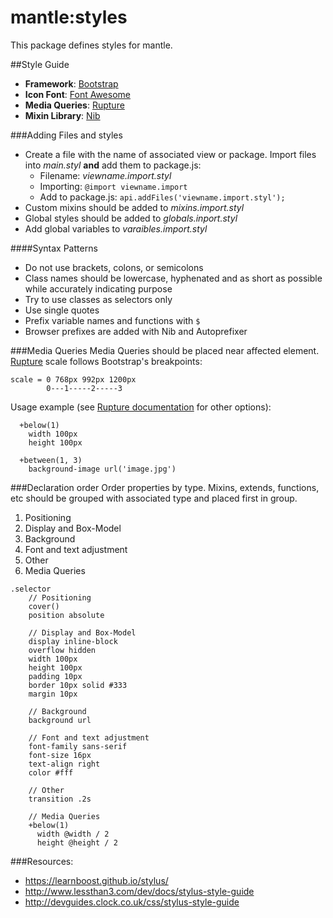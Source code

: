 # mantle:styles

This package defines styles for mantle.

##Style Guide
- **Framework**: [Bootstrap](http://getbootstrap.com/css/)
- **Icon Font**: [Font Awesome](http://fontawesome.io/)
- **Media Queries**: [Rupture](http://jenius.github.io/rupture/)
- **Mixin Library**: [Nib](http://tj.github.io/nib/)

###Adding Files and styles
- Create a file with the name of associated view or package.  Import files into *main.styl* **and** add them to package.js:
  - Filename: *viewname.import.styl*
  - Importing: `@import viewname.import`
  - Add to package.js: `api.addFiles('viewname.import.styl');`
- Custom mixins should be added to *mixins.import.styl*
- Global styles should be added to *globals.inport.styl*
- Add global variables to *varaibles.import.styl*

####Syntax Patterns
- Do not use brackets, colons, or semicolons
- Class names should be lowercase, hyphenated and as short as possible while accurately indicating purpose
- Try to use classes as selectors only
- Use single quotes
- Prefix variable names and functions with `$`
- Browser prefixes are added with Nib and Autoprefixer

###Media Queries
Media Queries should be placed near affected element. [Rupture](http://jenius.github.io/rupture/)
 scale follows Bootstrap's breakpoints:
```
scale = 0 768px 992px 1200px
        0---1-----2-----3
```
Usage example (see [Rupture documentation](http://jenius.github.io/rupture/) for other options):
```
  +below(1)
    width 100px
    height 100px

  +between(1, 3)
    background-image url('image.jpg')
```

###Declaration order
Order properties by type. Mixins, extends, functions, etc should be grouped with associated type and placed first in group.
  1. Positioning
  2. Display and Box-Model
  3. Background
  4. Font and text adjustment
  5. Other
  6. Media Queries

```
.selector
    // Positioning
    cover()
    position absolute

    // Display and Box-Model
    display inline-block
    overflow hidden
    width 100px
    height 100px
    padding 10px
    border 10px solid #333
    margin 10px

    // Background
    background url

    // Font and text adjustment
    font-family sans-serif
    font-size 16px
    text-align right
    color #fff

    // Other
    transition .2s

    // Media Queries
    +below(1)
      width @width / 2
      height @height / 2
```

###Resources:
- https://learnboost.github.io/stylus/
- http://www.lessthan3.com/dev/docs/stylus-style-guide
- http://devguides.clock.co.uk/css/stylus-style-guide
